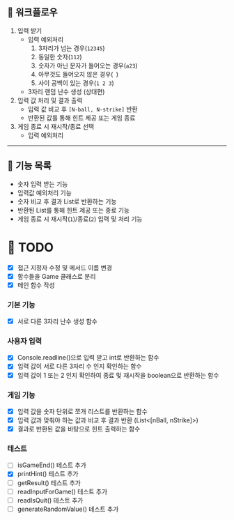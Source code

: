 ## 🌼 워크플로우

1. 입력 받기
    - 입력 예외처리
        1. 3자리가 넘는 경우(`12345`)
        2. 동일한 숫자(`112`)
        3. 숫자가 아닌 문자가 들어오는 경우(`a23`)
        4. 아무것도 들어오지 않은 경우(` `)
        5. 사이 공백이 있는 경우(`1 2 3`)
    - 3자리 랜덤 난수 생성 (상대편)
2. 입력 값 처리 및 결과 출력
    - 입력 값 비교 후 `[N-ball, N-strike]` 반환
    - 반환된 값를 통해 힌트 제공 또는 게임 종료
3. 게임 종료 시 재시작/종료 선택
    - 입력 예외처리

---

## 🚀 기능 목록

- 숫자 입력 받는 기능
- 입력값 예외처리 기능
- 숫자 비교 후 결과 List로 반환하는 기능
- 반환된 List를 통해 힌트 제공 또는 종료 기능
- 게임 종료 시 재시작(`1`)/종료(`2`) 입력 및 처리 기능

# 📝 TODO
- [x] 접근 지정자 수정 및 메서드 이름 변경
- [x] 함수들을 Game 클래스로 분리
- [x] 메인 함수 작성

### 기본 기능

- [x] 서로 다른 3자리 난수 생성 함수

### 사용자 입력

- [x] Console.readline()으로 입력 받고 int로 반환하는 함수
- [x] 입력 값이 서로 다른 3자리 수 인지 확인하는 함수
- [x] 입력 값이 1 또는 2 인지 확인하여 종료 및 재시작을 boolean으로 반환하는 함수

### 게임 기능

- [x] 입력 값을 숫자 단위로 쪼개 리스트를 반환하는 함수
- [x] 입력 값과 맞춰야 하는 값과 비교 후 결과 반환 (List<[nBall, nStrike]>)
- [x] 결과로 반환된 값을 바탕으로 힌트 출력하는 함수

### 테스트

- [ ] isGameEnd() 테스트 추가
- [x] printHint() 테스트 추가
- [ ] getResult() 테스트 추가
- [ ] readInputForGame() 테스트 추가
- [ ] readIsQuit() 테스트 추가
- [ ] generateRandomValue() 테스트 추가